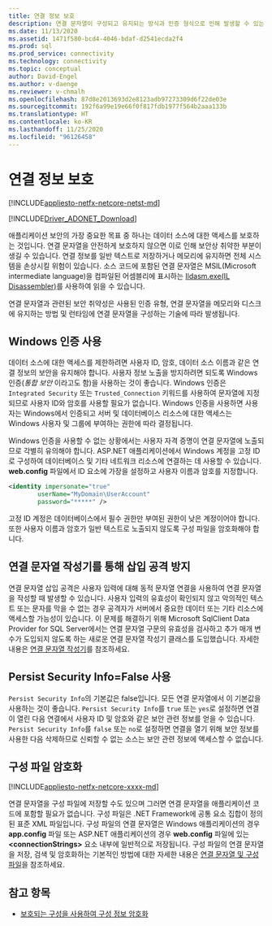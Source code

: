 ```yaml
---
title: 연결 정보 보호
description: 연결 문자열이 구성되고 유지되는 방식과 인증 형식으로 인해 발생할 수 있는 연결 문자열의 보안 취약성에 대해 알아봅니다.
ms.date: 11/13/2020
ms.assetid: 1471f580-bcd4-4046-bdaf-d2541ecda2f4
ms.prod: sql
ms.prod_service: connectivity
ms.technology: connectivity
ms.topic: conceptual
author: David-Engel
ms.author: v-daenge
ms.reviewer: v-chmalh
ms.openlocfilehash: 87d8e2013693d2e8123adb97273309d6f22de03e
ms.sourcegitcommit: 192f6a99e19e66f0f817fdb1977f564b2aaa133b
ms.translationtype: HT
ms.contentlocale: ko-KR
ms.lasthandoff: 11/25/2020
ms.locfileid: "96126458"
---
```

# <a name="protecting-connection-information"></a>연결 정보 보호

[!INCLUDE[appliesto-netfx-netcore-netst-md](../../includes/appliesto-netfx-netcore-netst-md.md)]

[!INCLUDE[Driver_ADONET_Download](../../includes/driver_adonet_download.md)]

애플리케이션 보안의 가장 중요한 목표 중 하나는 데이터 소스에 대한 액세스를 보호하는 것입니다. 연결 문자열을 안전하게 보호하지 않으면 이로 인해 보안상 취약한 부분이 생길 수 있습니다. 연결 정보를 일반 텍스트로 저장하거나 메모리에 유지하면 전체 시스템을 손상시킬 위험이 있습니다. 소스 코드에 포함된 연결 문자열은 MSIL(Microsoft intermediate language)을 컴파일된 어셈블리에 표시하는 [Ildasm.exe(IL Disassembler)](/dotnet/docs/framework/tools/ildasm-exe-il-disassembler.md)를 사용하여 읽을 수 있습니다.

연결 문자열과 관련된 보안 취약성은 사용된 인증 유형, 연결 문자열을 메모리와 디스크에 유지하는 방법 및 런타임에 연결 문자열을 구성하는 기술에 따라 발생됩니다.

## <a name="use-windows-authentication"></a>Windows 인증 사용

데이터 소스에 대한 액세스를 제한하려면 사용자 ID, 암호, 데이터 소스 이름과 같은 연결 정보의 보안을 유지해야 합니다. 사용자 정보 노출을 방지하려면 되도록 Windows 인증(*통합 보안* 이라고도 함)을 사용하는 것이 좋습니다. Windows 인증은 `Integrated Security` 또는 `Trusted_Connection` 키워드를 사용하여 문자열에 지정되므로 사용자 ID와 암호를 사용할 필요가 없습니다. Windows 인증을 사용하면 사용자는 Windows에서 인증되고 서버 및 데이터베이스 리소스에 대한 액세스는 Windows 사용자 및 그룹에 부여하는 권한에 따라 결정됩니다.

Windows 인증을 사용할 수 없는 상황에서는 사용자 자격 증명이 연결 문자열에 노출되므로 각별히 유의해야 합니다. ASP.NET 애플리케이션에서 Windows 계정을 고정 ID로 구성하여 데이터베이스 및 기타 네트워크 리소스에 연결하는 데 사용할 수 있습니다. **web.config** 파일에서 ID 요소에 가장을 설정하고 사용자 이름과 암호를 지정합니다.

```xml  
<identity impersonate="true"
        userName="MyDomain\UserAccount"
        password="*****" />  
```  

고정 ID 계정은 데이터베이스에서 필수 권한만 부여된 권한이 낮은 계정이어야 합니다. 또한 사용자 이름과 암호가 일반 텍스트로 노출되지 않도록 구성 파일을 암호화해야 합니다.

## <a name="avoid-injection-attacks-with-connection-string-builders"></a>연결 문자열 작성기를 통해 삽입 공격 방지

연결 문자열 삽입 공격은 사용자 입력에 대해 동적 문자열 연결을 사용하여 연결 문자열을 작성할 때 발생할 수 있습니다. 사용자 입력의 유효성이 확인되지 않고 악의적인 텍스트 또는 문자를 막을 수 없는 경우 공격자가 서버에서 중요한 데이터 또는 기타 리소스에 액세스할 가능성이 있습니다. 이 문제를 해결하기 위해 Microsoft SqlClient Data Provider for SQL Server에서는 연결 문자열 구문의 유효성을 검사하고 추가 매개 변수가 도입되지 않도록 하는 새로운 연결 문자열 작성기 클래스를 도입했습니다. 자세한 내용은 [연결 문자열 작성기](connection-string-builders.md)를 참조하세요.

## <a name="use-persist-security-infofalse"></a>Persist Security Info=False 사용

`Persist Security Info`의 기본값은 false입니다. 모든 연결 문자열에서 이 기본값을 사용하는 것이 좋습니다. `Persist Security Info`를 `true` 또는 `yes`로 설정하면 연결이 열린 다음 연결에서 사용자 ID 및 암호와 같은 보안 관련 정보를 얻을 수 있습니다. `Persist Security Info`를 `false` 또는 `no`로 설정하면 연결을 열기 위해 보안 정보를 사용한 다음 삭제하므로 신뢰할 수 없는 소스는 보안 관련 정보에 액세스할 수 없습니다.

## <a name="encrypt-configuration-files"></a>구성 파일 암호화

[!INCLUDE[appliesto-netfx-netcore-xxxx-md](../../includes/appliesto-netfx-netcore-xxxx-md.md)]

연결 문자열을 구성 파일에 저장할 수도 있으며 그러면 연결 문자열을 애플리케이션 코드에 포함할 필요가 없습니다. 구성 파일은 .NET Framework에 공통 요소 집합이 정의된 표준 XML 파일입니다. 구성 파일의 연결 문자열은 Windows 애플리케이션의 경우 **app.config** 파일 또는 ASP.NET 애플리케이션의 경우 **web.config** 파일에 있는 **\<connectionStrings>** 요소 내부에 일반적으로 저장됩니다. 구성 파일의 연결 문자열을 저장, 검색 및 암호화하는 기본적인 방법에 대한 자세한 내용은 [연결 문자열 및 구성 파일](connection-strings-and-configuration-files.md)을 참조하세요.

## <a name="see-also"></a>참고 항목

- [보호되는 구성을 사용하여 구성 정보 암호화](/previous-versions/aspnet/53tyfkaw(v=vs.100))
